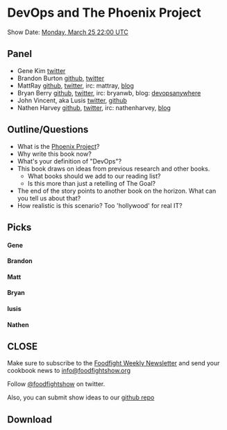 # DevOps and The Phoenix Project

Show Date:  [Monday, March 25 22:00 UTC](http://www.timeanddate.com/worldclock/fixedtime.html?msg=Food+Fight+Show+-+DevOps+and+the+Phoenix+Project&iso=20130325T18&p1=1928&ah=1)

Panel<a name="panel"></a>
-----
* Gene Kim [twitter](https://twitter.com/realgenekim)
* Brandon Burton [github](http://github.com/solarce), [twitter](https://twitter.com/solarce)
* MattRay [github](http://github.com/mattray), [twitter](http://twitter.com/mattray), irc: mattray, [blog](http://www.leastresistance.net/)
* Bryan Berry [github](http://github.com/bryanwb), [twitter](http://twitter.com/bryanwb), irc: bryanwb, blog: [devopsanywhere](http://devopsanywhere.blogspot.com)
* John Vincent, aka Lusis [twitter](https://twitter.com/#!/lusis), [github](https://github.com/lusis)
* Nathen Harvey [github](http://github.com/nathenharvey), [twitter](http://twitter.com/nathenharvey), irc: nathenharvey, [blog](http://nathenharvey.com)

Outline/Questions
-----------------
* What is the [Phoenix Project](http://itrevolution.com/books/phoenix-project-devops-book/)?
* Why write this book now?
* What's your definition of "DevOps"?
* This book draws on ideas from previous research and other books.
  * What books should we add to our reading list?
  * Is this more than just a retelling of The Goal?
* The end of the story points to another book on the horizon.  What can you tell us about that?
* How realistic is this scenario?  Too 'hollywood' for real IT?


Picks<a name="picks"></a>
-----
#### Gene

#### Brandon

#### Matt

#### Bryan  

#### lusis  

#### Nathen  



CLOSE
-----

Make sure to subscribe to the [Foodfight Weekly Newsletter](http://bit.ly/ffsmail) and send your cookbook
news to info@foodfightshow.org

Follow [@foodfightshow](http://twitter.com/foodfightshow) on twitter.

Also, you can submit show ideas to our [github repo](https://github.com/foodfight/showz)



Download
--------
